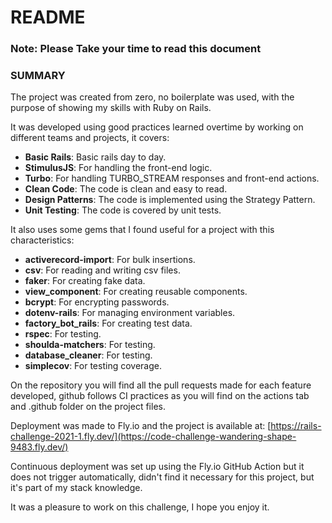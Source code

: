 # README

### Note: Please Take your time to read this document

### SUMMARY
The project was created from zero, no boilerplate was used, with the purpose of showing my skills with Ruby on Rails.

It was developed using good practices learned overtime by working on different teams and projects, it covers:
- **Basic Rails**: Basic rails day to day.
- **StimulusJS**: For handling the front-end logic.
- **Turbo**: For handling TURBO_STREAM responses and front-end actions.
- **Clean Code**: The code is clean and easy to read.
- **Design Patterns**: The code is implemented using the Strategy Pattern.
- **Unit Testing**: The code is covered by unit tests.

It also uses some gems that I found useful for a project with this characteristics:
- **activerecord-import**: For bulk insertions.
- **csv**: For reading and writing csv files.
- **faker**: For creating fake data.
- **view_component**: For creating reusable components.
- **bcrypt**: For encrypting passwords.
- **dotenv-rails**: For managing environment variables.
- **factory_bot_rails**: For creating test data.
- **rspec**: For testing.
- **shoulda-matchers**: For testing.
- **database_cleaner**: For testing.
- **simplecov**: For testing coverage.

On the repository you will find all the pull requests made for each feature developed, github follows CI practices as you will find on
the actions tab and .github folder on the project files.

Deployment was made to Fly.io and the project is available at: [https://rails-challenge-2021-1.fly.dev/](https://code-challenge-wandering-shape-9483.fly.dev/)

Continuous deployment was set up using the Fly.io GitHub Action but it does not trigger automatically, didn't find it necessary for this project,
but it's part of my stack knowledge.

It was a pleasure to work on this challenge, I hope you enjoy it.

